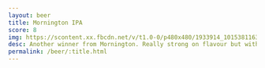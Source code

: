 ```yaml
---
layout: beer
title: Mornington IPA
score: 8
img: https://scontent.xx.fbcdn.net/v/t1.0-0/p480x480/1933914_10153811639743745_2943766557036716002_n.jpg?oh=2cc56a3eb44294c91a399e42c943d21a&oe=587CB001
desc: Another winner from Mornington. Really strong on flavour but without any harshness
permalink: /beer/:title.html
---
```

